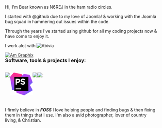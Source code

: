 Hi, I'm Bear known as N6REJ in the ham radio circles.  

I started with @github due to my love of Joomla! & working with the Joomla bug squad in hammering out issues within the code.  

Through the years I've started using github for all my coding projects now & have come to enjoy it.  

I work alot with  ![Abivia](https://my.abivia.net/assets/img/logo.jpg) <p style="margin-bottom: -24px !important;"><a style="height=75px; width: 250px;" href="https://am-graphix.com">![Am Graphix](https://am-graphix.com/images/sitegraphix/AMGLogo2012.png)</a></p>
<h3>Software, tools & projects I enjoy:</h3>
<p style="width: 100%; height: 100px; float: left; text-align: left;">
<img style="float: left;" src="https://cdn.joomla.org/images/Joomla_logo.png" height="75px" width="auto" />
<img style="float: left;" src="https://github.com/N6REJ/n6rej.github.io/blob/master/phpstorm.png" height="75px" width="auto"/>
<img style="float: left;" src="https://netbeans.apache.org/images/apache-netbeans.svg" height="75px" width="auto"/>
<img style="float: left; max-width="100px;" src="https://d2ogrdw2mh0rsl.cloudfront.net/production/images/static/header/header-logo.svg" height="75px" width="auto" />
</p>

I firmly believe in ***FOSS*** 
I love helping people and finding bugs & then fixing them in things that I use.
I'm also a avid photographer, lover of country living, & Christian.
